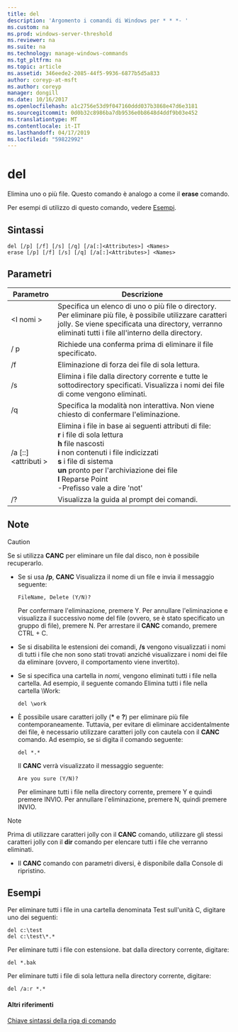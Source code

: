 ```yaml
---
title: del
description: 'Argomento i comandi di Windows per * * *- '
ms.custom: na
ms.prod: windows-server-threshold
ms.reviewer: na
ms.suite: na
ms.technology: manage-windows-commands
ms.tgt_pltfrm: na
ms.topic: article
ms.assetid: 346eede2-2085-44f5-9936-6877b5d5a833
author: coreyp-at-msft
ms.author: coreyp
manager: dongill
ms.date: 10/16/2017
ms.openlocfilehash: a1c2756e53d9f047160ddd037b3868e47d6e3181
ms.sourcegitcommit: 0d0b32c8986ba7db9536e0b8648d4ddf9b03e452
ms.translationtype: MT
ms.contentlocale: it-IT
ms.lasthandoff: 04/17/2019
ms.locfileid: "59822992"
---
```

# <a name="del"></a>del



Elimina uno o più file. Questo comando è analogo a come il **erase** comando.

Per esempi di utilizzo di questo comando, vedere [Esempi](#BKMK_examples).

## <a name="syntax"></a>Sintassi

```
del [/p] [/f] [/s] [/q] [/a[:]<Attributes>] <Names>
erase [/p] [/f] [/s] [/q] [/a[:]<Attributes>] <Names>
```

## <a name="parameters"></a>Parametri

|Parametro|Descrizione|
|---------|-----------|
|\<I nomi >|Specifica un elenco di uno o più file o directory. Per eliminare più file, è possibile utilizzare caratteri jolly. Se viene specificata una directory, verranno eliminati tutti i file all'interno della directory.|
|/ p|Richiede una conferma prima di eliminare il file specificato.|
|/f|Eliminazione di forza dei file di sola lettura.|
|/s|Elimina i file dalla directory corrente e tutte le sottodirectory specificati. Visualizza i nomi dei file di come vengono eliminati.|
|/q|Specifica la modalità non interattiva. Non viene chiesto di confermare l'eliminazione.|
|/a [::]\<attributi >|Elimina i file in base ai seguenti attributi di file:</br>**r** i file di sola lettura</br>**h** file nascosti</br>**i** non contenuti i file indicizzati</br>**s** i file di sistema</br>**un** pronto per l'archiviazione dei file</br>**l** Reparse Point</br>-Prefisso vale a dire 'not'|
|/?|Visualizza la guida al prompt dei comandi.|

## <a name="remarks"></a>Note

> [!CAUTION]
> Se si utilizza **CANC** per eliminare un file dal disco, non è possibile recuperarlo.
-   Se si usa **/p**, **CANC** Visualizza il nome di un file e invia il messaggio seguente:

    `FileName, Delete (Y/N)?`

    Per confermare l'eliminazione, premere Y. Per annullare l'eliminazione e visualizza il successivo nome del file (ovvero, se è stato specificato un gruppo di file), premere N. Per arrestare il **CANC** comando, premere CTRL + C.
-   Se si disabilita le estensioni dei comandi, **/s** vengono visualizzati i nomi di tutti i file che non sono stati trovati anziché visualizzare i nomi dei file da eliminare (ovvero, il comportamento viene invertito).
-   Se si specifica una cartella in *nomi*, vengono eliminati tutti i file nella cartella. Ad esempio, il seguente comando Elimina tutti i file nella cartella \Work:  
    ```
    del \work
    ```  
-   È possibile usare caratteri jolly (**&#42;** e **?**) per eliminare più file contemporaneamente. Tuttavia, per evitare di eliminare accidentalmente dei file, è necessario utilizzare caratteri jolly con cautela con il **CANC** comando. Ad esempio, se si digita il comando seguente:  
    ```
    del *.*
    ```  
    Il **CANC** verrà visualizzato il messaggio seguente:

    `Are you sure (Y/N)?`

    Per eliminare tutti i file nella directory corrente, premere Y e quindi premere INVIO. Per annullare l'eliminazione, premere N, quindi premere INVIO.

> [!NOTE]
> Prima di utilizzare caratteri jolly con il **CANC** comando, utilizzare gli stessi caratteri jolly con il **dir** comando per elencare tutti i file che verranno eliminati.
-   Il **CANC** comando con parametri diversi, è disponibile dalla Console di ripristino.

## <a name="BKMK_examples"></a>Esempi

Per eliminare tutti i file in una cartella denominata Test sull'unità C, digitare uno dei seguenti:
```
del c:\test
del c:\test\*.*
```
Per eliminare tutti i file con estensione. bat dalla directory corrente, digitare:
```
del *.bak
```
Per eliminare tutti i file di sola lettura nella directory corrente, digitare:
```
del /a:r *.*
```

#### <a name="additional-references"></a>Altri riferimenti

[Chiave sintassi della riga di comando](command-line-syntax-key.md)